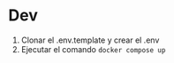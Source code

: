 




# Dev

1. Clonar el .env.template y crear el .env
2. Ejecutar el comando ```docker compose up```